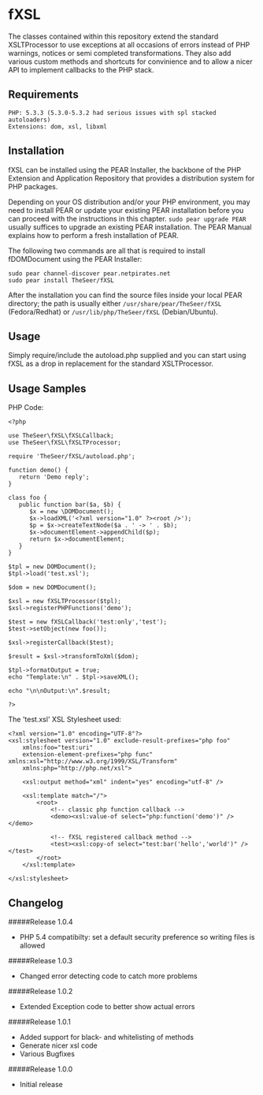 fXSL
============

The classes contained within this repository extend the standard XSLTProcessor to use exceptions at
all occasions of errors instead of PHP warnings, notices or semi completed transformations. 
They also add various custom methods and shortcuts for convinience and to allow a nicer API to implement callbacks
to the PHP stack.

Requirements
------------

    PHP: 5.3.3 (5.3.0-5.3.2 had serious issues with spl stacked autoloaders)
    Extensions: dom, xsl, libxml


Installation
------------
fXSL can be installed using the PEAR Installer, the backbone of the PHP Extension and Application Repository that provides a distribution system for PHP packages.

Depending on your OS distribution and/or your PHP environment, you may need to install PEAR or update your existing PEAR installation before you can proceed with the instructions in this chapter.
``sudo pear upgrade PEAR`` usually suffices to upgrade an existing PEAR installation. The PEAR Manual explains how to perform a fresh installation of PEAR.

The following two commands are all that is required to install fDOMDocument using the PEAR Installer:

    sudo pear channel-discover pear.netpirates.net
    sudo pear install TheSeer/fXSL

After the installation you can find the source files inside your local PEAR directory; the path is usually either
``/usr/share/pear/TheSeer/fXSL`` (Fedora/Redhat) or ``/usr/lib/php/TheSeer/fXSL`` (Debian/Ubuntu).


Usage
-----

Simply require/include the autoload.php supplied and you can start using fXSL as a
drop in replacement for the standard XSLTProcessor.

Usage Samples
-------------

PHP Code:

	<?php

	use TheSeer\fXSL\fXSLCallback;
	use TheSeer\fXSL\fXSLTProcessor;

	require 'TheSeer/fXSL/autoload.php';

	function demo() {
	   return 'Demo reply';
	}

	class foo {
	   public function bar($a, $b) {
	      $x = new \DOMDocument();
	      $x->loadXML('<?xml version="1.0" ?><root />');
	      $p = $x->createTextNode($a . ' -> ' . $b);
	      $x->documentElement->appendChild($p);
	      return $x->documentElement;
	   }
	}

	$tpl = new DOMDocument();
	$tpl->load('test.xsl');

	$dom = new DOMDocument();

	$xsl = new fXSLTProcessor($tpl);
	$xsl->registerPHPFunctions('demo');

	$test = new fXSLCallback('test:only','test');
	$test->setObject(new foo());

	$xsl->registerCallback($test);

	$result = $xsl->transformToXml($dom);

	$tpl->formatOutput = true;
	echo "Template:\n" . $tpl->saveXML();

	echo "\n\nOutput:\n".$result;
   
	?>

The 'test.xsl' XSL Stylesheet used:

	<?xml version="1.0" encoding="UTF-8"?>
	<xsl:stylesheet version="1.0" exclude-result-prefixes="php foo"
 		xmlns:foo="test:uri"
		extension-element-prefixes="php func" xmlns:xsl="http://www.w3.org/1999/XSL/Transform"
		xmlns:php="http://php.net/xsl">

		<xsl:output method="xml" indent="yes" encoding="utf-8" />

		<xsl:template match="/">
			<root>
				<!-- classic php function callback -->
				<demo><xsl:value-of select="php:function('demo')" /></demo>

				<!-- fXSL registered callback method -->
				<test><xsl:copy-of select="test:bar('hello','world')" /></test>
			</root>
		</xsl:template>

	</xsl:stylesheet>

 
Changelog
---------
#####Release 1.0.4
* PHP 5.4 compatibilty: set a default security preference so writing files is allowed

#####Release 1.0.3
* Changed error detecting code to catch more problems

#####Release 1.0.2
* Extended Exception code to better show actual errors

#####Release 1.0.1
* Added support for black- and whitelisting of methods
* Generate nicer xsl code
* Various Bugfixes

#####Release 1.0.0
* Initial release
